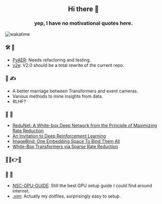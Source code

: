 <h2 align="center">Hi there 👋</h2>
<h3 align="center">yep, I have no motivational quotes here.</h3>

![wakatime](https://wakatime.com/badge/user/31e0b916-8fe8-465f-8019-a85184b4887b.svg)

### 🛠 🔬

- [PyAER](https://github.com/duguyue100/pyaer): Needs refactoring and testing.
- [v2e](https://github.com/SensorsINI/v2e): V2.0 should be a total rewrite of the current repo.

### 🤔 ✍

- A better marriage between Transformers and event cameras.
- Various methods to mine insights from data.
- RLHF?

### 👀 📡

- [ReduNet: A White-box Deep Network from the Principle of Maximizing Rate Reduction](https://arxiv.org/abs/2105.10446)
- [An Invitation to Deep Reinforcement Learning](https://arxiv.org/pdf/2312.08365.pdf)
- [ImageBind: One Embedding Space To Bind Them All](https://arxiv.org/pdf/2305.05665.pdf)
- [White-Box Transformers via Sparse Rate Reduction](https://arxiv.org/pdf/2306.01129.pdf)

### 🦉🙈👉[🔗](./paper-reading-summary.md)

### 🍬 🎁

- [NSC-GPU-GUIDE](https://github.com/duguyue100/NSC-GPU-GUIDE): Still the best GPU setup guide I could find around internet.
- [.vim](https://github.com/duguyue100/.vim): Actually my dotfiles, surprisingly easy to setup.
